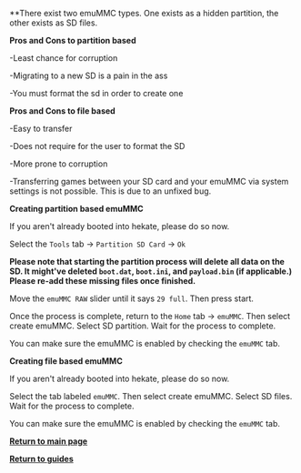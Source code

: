 **There exist two emuMMC types. One exists as a hidden partition, the other exists as SD files.

**Pros and Cons to partition based**

-Least chance for corruption

-Migrating to a new SD is a pain in the ass

-You must format the sd in order to create one

**Pros and Cons to file based**

-Easy to transfer

-Does not require for the user to format the SD

-More prone to corruption

-Transferring games between your SD card and your emuMMC via system settings is not possible. This is due to an unfixed bug.

**Creating partition based emuMMC**

If you aren't already booted into hekate, please do so now. 

Select the `Tools` tab -> `Partition SD Card` -> `Ok`

**Please note that starting the partition process will delete all data on the SD. It might've deleted `boot.dat`, `boot.ini`, and `payload.bin` (if applicable.) Please re-add these missing files once finished.**

Move the `emuMMC RAW` slider until it says `29 full`. Then press start.

Once the process is complete, return to the `Home` tab -> `emuMMC`. Then select create emuMMC. Select SD partition. Wait for the process to complete.

You can make sure the emuMMC is enabled by checking the `emuMMC` tab.

**Creating file based emuMMC**

If you aren't already booted into hekate, please do so now. 

Select the tab labeled `emuMMC`. Then select create emuMMC. Select SD files. Wait for the process to complete.

You can make sure the emuMMC is enabled by checking the `emuMMC` tab.






**[Return to main page](https://magolol.github.io)**

**[Return to guides](https://magolol.github.io)**